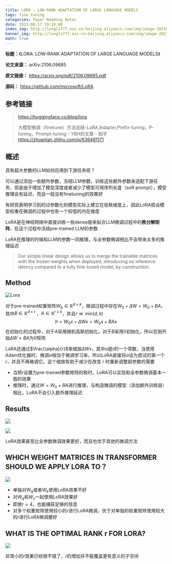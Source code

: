```yaml
---
title: LORA - LOW-RANK ADAPTATION OF LARGE LANGUAGE MODELS
tags: fine tuning
categories: Paper Reading Notes
date: 2023-08-17 19:19:00
index_img: http://longls777.oss-cn-beijing.aliyuncs.com/img/image-20230812164721483.png
banner_img: http://longls777.oss-cn-beijing.aliyuncs.com/img/image-20230812164721483.png
math: true
---
```


**标题：**《LORA: LOW-RANK ADAPTATION OF LARGE LANGUAGE MODELS》

**论文来源：** arXiv:2106.09685

**原文链接：** https://arxiv.org/pdf/2106.09685.pdf

**源码：** https://github.com/microsoft/LoRA



## 参考链接

> https://huggingface.co/blog/lora
>
> 大模型微调（finetune）方法总结-LoRA,Adapter,Prefix-tuning，P-tuning，Prompt-tuning - YBH的文章 - 知乎 https://zhuanlan.zhihu.com/p/636481171



## 概述

具有超大参数的LLM如何应用到下游任务呢？

可以通过添加一些额外参数，冻结LLM参数，训练这些额外参数来适配下游任务，但是由于增加了模型深度或者减少了模型可用序列长度（soft prompt），模型推理会有延迟，而且一般没有finetuning的效果好



有研究表明学习到的过参数化的模型实际上建立在低秩维度上，因此LoRA假设模型权重在微调的过程中也有一个较低的内在维度

LoRA是在神经网络中直接训练一些dense层来拟合LLM微调过程中的**秩分解矩阵**，在这个过程中冻结pre-trained LLM的参数

LoRA在推理的时候和LLM的参数一同推理，与全参数微调相比不会带来太多的推理延迟

> Our simple linear design allows us to merge the trainable matrices with the frozen weights when deployed, introducing no inference latency compared to a fully fine-tuned model, by construction.



## Method

![Lora](http://longls777.oss-cn-beijing.aliyuncs.com/img/image-20230812164721483.png)

对于pre-trained权重矩阵$W_0 \in \mathbb{R}^{d \times k}$，微调过程中存在$W_0 + \Delta W=W_0 + BA$，其中$B \in \mathbb{R}^{d \times r}$ ，$A \in \mathbb{R}^{r \times k}$，并且$r \ll min(d,k)$
$$
h = W_0x + \Delta Wx=W_0x + BAx
$$
在初始化的过程中，对于$A$采用随机高斯初始化，对于$B$采用0初始化，所以在刚开始$\Delta W = BA$为0矩阵

LoRA还通过$\frac{\alpha}{r}$来缩放$\Delta Wx$，其中$\alpha$是$r$的一个常数，当使用Adam优化器时，微调$\alpha$相当于微调学习率，所以LoRA直接将$\alpha$设为尝试的第一个$r$，并且不再微调它。这个缩放有助于减少在改变 $r$ 时重新调整超参数的需要

- 当把$r$设置为pre-trained参数矩阵的秩时，LoRA可以实现和全参数微调基本一致的效果
- 推理时，通过$W=W_0+BA$进行推理，与构造微调的模型（添加额外训练层）相比，LoRA不会引入额外推理延迟



## Results

![](http://longls777.oss-cn-beijing.aliyuncs.com/img/image-20230817170459131.png)



![](http://longls777.oss-cn-beijing.aliyuncs.com/img/image-20230817170525889.png)



LoRA效果甚至比全参数微调效果更好，而且也优于其他的微调方法



## WHICH WEIGHT MATRICES IN TRANSFORMER SHOULD WE APPLY LORA TO？

![](http://longls777.oss-cn-beijing.aliyuncs.com/img/image-20230817170820836.png)

- 单独对$W_q$或者$W_k$使用LoRA效果不好
- 对$W_q$和$W_v$一起使用LoRA效果好
- 即使$r=4$，也能捕获足够的信息
- 对多个权重矩阵使用较小的$r$进行LoRA微调，优于对单独的权重矩阵使用较大的$r$进行LoRA微调要好



## WHAT IS THE OPTIMAL RANK r FOR LORA?

![](http://longls777.oss-cn-beijing.aliyuncs.com/img/image-20230817171214092.png)



非常小的$r$效果已经很不错了，$r$的增加并不能覆盖更有意义的子空间

